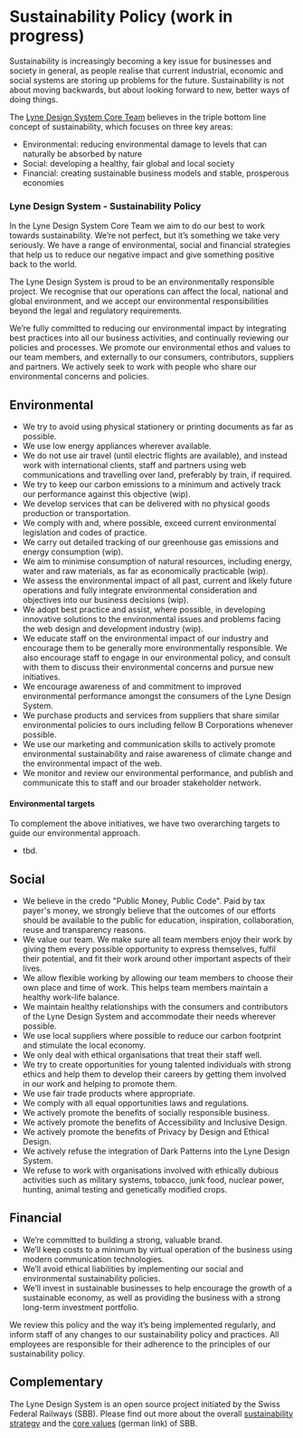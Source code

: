 # Sustainability Policy (work in progress)

Sustainability is increasingly becoming a key issue for businesses and society in general, as people realise that 
current industrial, economic and social systems are storing up problems for the future. Sustainability is not about 
moving backwards, but about looking forward to new, better ways of doing things.

The [Lyne Design System Core Team](/docs/TERMINOLOGY.md#design-system-core-team) believes in the triple bottom line concept of sustainability, which focuses on three 
key areas:

- Environmental: reducing environmental damage to levels that can naturally be absorbed by nature
- Social: developing a healthy, fair global and local society
- Financial: creating sustainable business models and stable, prosperous economies

### Lyne Design System -  Sustainability Policy

In the Lyne Design System Core Team we aim to do our best to work towards sustainability. We’re not perfect, but 
it’s something we take very seriously. We have a range of environmental, social and financial strategies that 
help us to reduce our negative impact and give something positive back to the world.

The Lyne Design System is proud to be an environmentally responsible project. We recognise that our operations can 
affect the local, national and global environment, and we accept our environmental responsibilities beyond the legal 
and regulatory requirements.

We’re fully committed to reducing our environmental impact by integrating best practices into all our business 
activities, and continually reviewing our policies and processes. We promote our environmental ethos and values to our 
team members, and externally to our consumers, contributors, suppliers and partners. We actively seek to work 
with people who share our environmental concerns and policies.

## Environmental
- We try to avoid using physical stationery or printing documents as far as possible.
- We use low energy appliances wherever available.
- We do not use air travel (until electric flights are available), and instead work with international clients, staff 
and partners using web communications and travelling over land, preferably by train, if required.
- We try to keep our carbon emissions to a minimum and actively track our performance against this objective (wip). 
- We develop services that can be delivered with no physical goods production or transportation.
- We comply with and, where possible, exceed current environmental legislation and codes of practice.
- We carry out detailed tracking of our greenhouse gas emissions and energy consumption (wip).
- We aim to minimise consumption of natural resources, including energy, water and raw materials, as far as 
economically practicable (wip).
- We assess the environmental impact of all past, current and likely future operations and fully integrate 
environmental consideration and objectives into our business decisions (wip).
- We adopt best practice and assist, where possible, in developing innovative solutions to the environmental 
issues and problems facing the web design and development industry (wip).
- We educate staff on the environmental impact of our industry and encourage them to be generally more 
environmentally responsible. We also encourage staff to engage in our environmental policy, and consult 
with them to discuss their environmental concerns and pursue new initiatives.
- We encourage awareness of and commitment to improved environmental performance amongst the consumers of the
Lyne Design System.
- We purchase products and services from suppliers that share similar environmental policies to ours including 
fellow B Corporations whenever possible.
- We use our marketing and communication skills to actively promote environmental sustainability and raise awareness 
of climate change and the environmental impact of the web.
- We monitor and review our environmental performance, and publish and communicate this to staff and our broader 
stakeholder network.

#### Environmental targets
To complement the above initiatives, we have two overarching targets to guide our environmental approach.
- tbd.

## Social
- We believe in the credo "Public Money, Public Code". Paid by tax payer's money, we strongly believe
that the outcomes of our efforts should be available to the public for education, inspiration, collaboration,
reuse and transparency reasons.
- We value our team. We make sure all team members enjoy their work by giving them every possible opportunity to 
express themselves, fulfil their potential, and fit their work around other important aspects of their lives.
- We allow flexible working by allowing our team members to choose their own place and time of work. This helps team
 members maintain a healthy work-life balance.
- We maintain healthy relationships with the consumers and contributors of the Lyne Design System and accommodate 
their needs wherever possible.
- We use local suppliers where possible to reduce our carbon footprint and stimulate the local economy.
- We only deal with ethical organisations that treat their staff well.
- We try to create opportunities for young talented individuals with strong ethics and help them to develop their 
careers by getting them involved in our work and helping to promote them.
- We use fair trade products where appropriate.
- We comply with all equal opportunities laws and regulations.
- We actively promote the benefits of socially responsible business.
- We actively promote the benefits of Accessibility and Inclusive Design.
- We actively promote the benefits of Privacy by Design and Ethical Design.
- We actively refuse the integration of Dark Patterns into the Lyne Design System.
- We refuse to work with organisations involved with ethically dubious activities such as military systems, tobacco, 
junk food, nuclear power, hunting, animal testing and genetically modified crops.

## Financial
- We’re committed to building a strong, valuable brand.
- We’ll keep costs to a minimum by virtual operation of the business using modern communication technologies.
- We’ll avoid ethical liabilities by implementing our social and environmental sustainability policies.
- We’ll invest in sustainable businesses to help encourage the growth of a sustainable economy, as well as providing 
the business with a strong long-term investment portfolio.

We review this policy and the way it’s being implemented regularly, and inform staff of any changes to our 
sustainability policy and practices. All employees are responsible for their adherence to the principles 
of our sustainability policy.

## Complementary
The Lyne Design System is an open source project initiated by the Swiss Federal Railways (SBB). Please find out more 
about the overall [sustainability strategy](https://company.sbb.ch/en/the-company/responsibility-society-environment/sustainability/commitment-sustainability.html) 
and the [core values](https://company.sbb.ch/de/ueber-die-sbb/profil/sbb-markenportal.html) (german link) of SBB.
